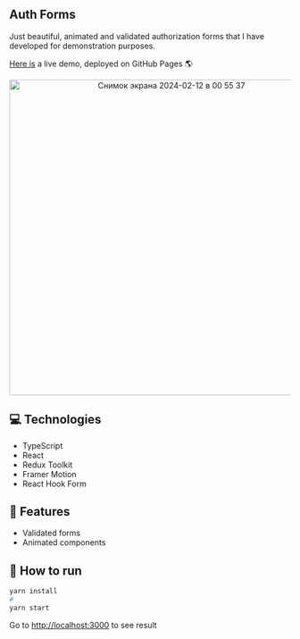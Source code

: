 ## Auth Forms

Just beautiful, animated and validated authorization forms that I have developed for demonstration purposes.

[Here is](https://alexey-hohlov.github.io/auth-forms/) a live demo, deployed on GitHub Pages 🌎

<p align="center">
  <img width="565" alt="Снимок экрана 2024-02-12 в 00 55 37" src="https://github.com/alexey-hohlov/auth-forms/assets/79412122/5ffe2713-29ab-42da-98ca-ec933fe6e2ed">
</p>


## 💻 Technologies
* TypeScript
* React
* Redux Toolkit
* Framer Motion
* React Hook Form

## 🚀 Features
* Validated forms
* Animated components

## 🤖 How to run

```bash
yarn install
#
yarn start
```

Go to [http://localhost:3000](http://localhost:3000) to see result
